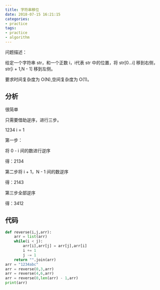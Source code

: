 ```yaml
---
title: 字符串移位
date: 2018-07-15 16:21:15
categories:
- practice
tags:
- practice
- algorithm
---
```

问题描述：

给定一个字符串 str，和一个正数 i，i代表 str 中的位置，将 str[0...i] 移到右侧，str[i + 1,N - 1] 移到左侧。

要求时间复杂度为 O(N),空间复杂度为 O(1)。

<!-- more -->

## 分析

很简单

只需要借助逆序，进行三步。

1234  i = 1

第一步：

将 0 - i 间的数进行逆序

得：2134

第二步将 i + 1，N - 1 间的数逆序

得：2143

第三步全部逆序

得：3412

## 代码

```python
def reverse(i,j,arr):
    arr = list(arr)
    while(i < j):
        arr[i],arr[j] = arr[j],arr[i]
        i += 1
        j -= 1
    return "".join(arr)
arr = "1234abc"
arr = reverse(0,3,arr)
arr = reverse(4,6,arr)
arr = reverse(0,len(arr) - 1,arr)
print(arr)
```
